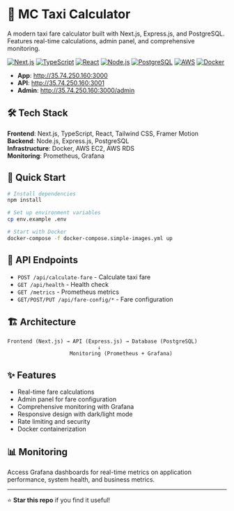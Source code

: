 # 🚖 MC Taxi Calculator

A modern taxi fare calculator built with Next.js, Express.js, and PostgreSQL. Features real-time calculations, admin panel, and comprehensive monitoring.

[![Next.js](https://img.shields.io/badge/Next.js-14.2.13-black?style=for-the-badge&logo=next.js)](https://nextjs.org/)
[![TypeScript](https://img.shields.io/badge/TypeScript-5.0-blue?style=for-the-badge&logo=typescript)](https://www.typescriptlang.org/)
[![React](https://img.shields.io/badge/React-18.3.1-61DAFB?style=for-the-badge&logo=react)](https://reactjs.org/)
[![Node.js](https://img.shields.io/badge/Node.js-Express-green?style=for-the-badge&logo=node.js)](https://nodejs.org/)
[![PostgreSQL](https://img.shields.io/badge/PostgreSQL-AWS_RDS-blue?style=for-the-badge&logo=postgresql)](https://www.postgresql.org/)
[![AWS](https://img.shields.io/badge/AWS-EC2_RDS-orange?style=for-the-badge&logo=amazon-aws)](https://aws.amazon.com/)
[![Docker](https://img.shields.io/badge/Docker-Containerized-blue?style=for-the-badge&logo=docker)](https://www.docker.com/)

- **App**: http://35.74.250.160:3000
- **API**: http://35.74.250.160:3001
- **Admin**: http://35.74.250.160:3000/admin

## 🛠️ Tech Stack

**Frontend**: Next.js, TypeScript, React, Tailwind CSS, Framer Motion  
**Backend**: Node.js, Express.js, PostgreSQL  
**Infrastructure**: Docker, AWS EC2, AWS RDS  
**Monitoring**: Prometheus, Grafana

## 🚀 Quick Start

```bash
# Install dependencies
npm install

# Set up environment variables
cp env.example .env

# Start with Docker
docker-compose -f docker-compose.simple-images.yml up
```

## 📱 API Endpoints

- `POST /api/calculate-fare` - Calculate taxi fare
- `GET /api/health` - Health check
- `GET /metrics` - Prometheus metrics
- `GET/POST/PUT /api/fare-config/*` - Fare configuration

## 🏗️ Architecture

```
Frontend (Next.js) → API (Express.js) → Database (PostgreSQL)
                             ↓
                    Monitoring (Prometheus + Grafana)
```

## ✨ Features

- Real-time fare calculations
- Admin panel for fare configuration
- Comprehensive monitoring with Grafana
- Responsive design with dark/light mode
- Rate limiting and security
- Docker containerization

## 📊 Monitoring

Access Grafana dashboards for real-time metrics on application performance, system health, and business metrics.

---

⭐ **Star this repo** if you find it useful!